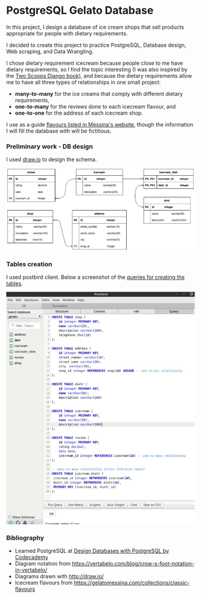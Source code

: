 # PostgreSQL Gelato Database

In this project, I design a database of ice cream shops that sell products appropriate for people with dietary requirements.

I decided to create this project to practice PostgreSQL, Database design, Web scraping, and Data Wrangling.

I chose dietary requirement icecream  because people close to me have dietary requirements, so I find the topic interesting (I was also inspired by the [Two Scoops Django book](https://www.feldroy.com/books/two-scoops-of-django-3-x)), and because the dietary requirements allow me to have all three types of relationships in one small project: 
- **many-to-many** for the ice creams that comply with different dietary requirements, 
- **one-to-many** for the reviews done to each icecream flavour, and 
- **one-to-one** for the address of each icecream shop.

I use as a guide [flavours listed in Messina's website](./media/inspiration.jpg), though the information I will fill the database with will be fictitious.

### Preliminary work - DB design 
I used [draw.io](http://draw.io/) to design the schema.

<img src="./media/diagram.jpg" width="700" />

### Tables creation
I used postbird client. Below a screenshot of the [queries for creating the tables](./create_tables.sql).

<img src="./media/tables_creation.jpg" width="700" />

### Bibliography
- Learned PostgreSQL at [Design Databases with PostgreSQL by Codecademy](https://www.codecademy.com/learn/paths/design-databases-with-postgresql)
- Diagram notation from https://vertabelo.com/blog/crow-s-foot-notation-in-vertabelo/
- Diagrams drawn with http://draw.io/
- Icecream flavours from https://gelatomessina.com/collections/classic-flavours
